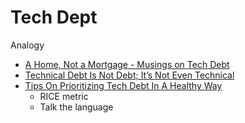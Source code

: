 Tech Dept
=========

Analogy

* [A Home, Not a Mortgage - Musings on Tech Debt](https://decompiled.dev/work/not-debt/)
* [Technical Debt Is Not Debt; It’s Not Even Technical](https://markgreville.ie/2021/07/23/technical-debt-is-not-debt-its-not-even-technical/)
* [Tips On Prioritizing Tech Debt In A Healthy Way](https://leadership.garden/tips-on-prioritizing-tech-debt/)
    * RICE metric
    * Talk the language